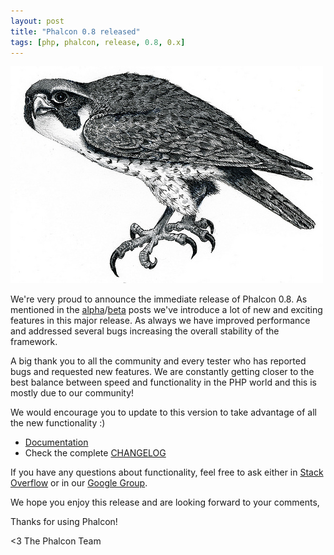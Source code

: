```yaml
---
layout: post
title: "Phalcon 0.8 released"
tags: [php, phalcon, release, 0.8, 0.x]
---
```


![image](/assets/files/2013-01-09-falcon.jpg)

We're very proud to announce the immediate release of Phalcon 0.8. As mentioned in the [alpha](/post/phalcon-0-8-0-alpha-available)/[beta](/post/phalcon-0-8-0-beta-is-available) posts we've introduce a lot of new and exciting features in this major release. As always we have improved performance and addressed several bugs increasing the overall stability of the framework.

A big thank you to all the community and every tester who has reported bugs and requested new features. We are constantly getting closer to the best balance between speed and functionality in the PHP world and this is mostly due to our community!

<!--more-->
We would encourage you to update to this version to take advantage of all the new functionality :)

- [Documentation](https://docs.phalconphp.com/en/latest/)
- Check the complete [CHANGELOG](https://github.com/phalcon/cphalcon/blob/0.8.0/CHANGELOG)

If you have any questions about functionality, feel free to ask either in [Stack Overflow](http://stackoverflow.com/questions/tagged/phalcon?sort=newest&pagesize=15) or in our [Google Group](https://groups.google.com/forum/?fromgroups#%21forum/phalcon).

We hope you enjoy this release and are looking forward to your comments,

Thanks for using Phalcon!


<3 The Phalcon Team
